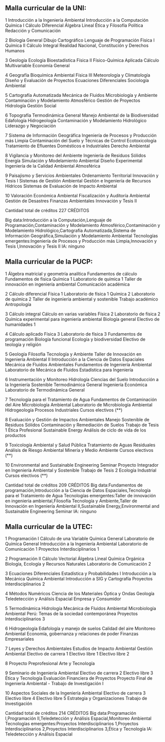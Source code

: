 ## Malla curricular de la UNI:
1	Introducción a la Ingeniería Ambiental
    Introducción a la Computación
    Química I
    Cálculo Diferencial
    Álgebra Lineal
    Ética y Filosofía Política
    Redacción y Comunicación
    
2	Biología General
    Dibujo Cartográfico
    Lenguaje de Programación
    Física I
    Química II
    Cálculo Integral
    Realidad Nacional, Constitución y Derechos Humanos
    
    
3	Geología
    Ecología
    Bioestadística
    Física II
    Físico-Química Aplicada
    Cálculo Multivariable
    Economía General
    
4	Geografía
    Bioquímica Ambiental
    Física III
    Meteorología y Climatología
    Diseño y Evaluación de Proyectos
    Ecuaciones Diferenciales
    Sociología Ambiental
    
5	Cartografía Automatizada
    Mecánica de Fluidos
    Microbiología y Ambiente
    Contaminación y Modelamiento Atmosférico
    Gestión de Proyectos
    Hidrología
    Gestión Social
    
    
6	Topografía
    Termodinámica General
    Manejo Ambiental de la Biodiversidad
    Edafología
    Hidrogeología
    Contaminación y Modelamiento Hidrológico
    Liderazgo y Negociación
    
7	Sistema de Información Geográfica
    Ingeniería de Procesos y Producción más Limpia
    Contaminación del Suelo y Técnicas de Control
    Ecotoxicología
    Tratamiento de Efluentes Domésticos e Industriales
    Derecho Ambiental
    
    
8	Vigilancia y Monitoreo del Ambiente
    Ingeniería de Residuos Sólidos
    Energía
    Simulación y Modelamiento Ambiental
    Diseño Experimental
    Ingeniería de la Calidad Ambiental Atmosférica
    
    
9	Paisajismo y Servicios Ambientales
    Ordenamiento Territorial
    Innovación y Tesis I
    Sistemas de Gestión Ambiental
    Gestión e Ingeniería de Recursos Hídricos
    Sistemas de Evaluación de Impacto Ambiental
    
10	Valoración Económica Ambiental
    Fiscalización y Auditoría Ambiental
    Gestión de Desastres
    Finanzas Ambientales
    Innovación y Tesis II
    
    
Cantidad total de créditos	227 CRÉDITOS

Big data:Introducción a la Computación,Lenguaje de Programación,Contaminación y Modelamiento Atmosférico,Contaminación y Modelamiento Hidrológico,Cartografía Automatizada,Sistema de Información Geográfica,Simulación y Modelamiento Ambiental
Tecnologías emergentes:Ingeniería de Procesos y Producción más Limpia,Innovación y Tesis I,Innovación y Tesis II
IA: ninguno
## Malla curricular de la PUCP:
1	Álgebra matricial y geometría analítica
    Fundamentos de cálculo
    Fundamentos de física
    Química 1
    Laboratorio de química 1
    Taller de innovación en ingeniería ambiental
    Comunicación académica
    
2	Cálculo diferencial
    Física 1
    Laboratorio de física 1
    Química 2
    Laboratorio de química 2
    Taller de ingeniería ambiental y sostenible
    Trabajo académico
    Antropología
    
3	Cálculo integral
    Cálculo en varias variables
    Física 2
    Laboratorio de física 2
    Química experimental para ingeniería ambiental
    Biología general
    Electivo de humanidades 1
    
4	Cálculo aplicado
    Física 3
    Laboratorio de física 3
    Fundamentos de programación
    Biología funcional
    Ecología y biodiversidad
    Electivo de teología y religión
    
5	Geología
    Filosofía Tecnología y Ambiente
    Taller de Innovación en Ingeniería Ambiental II
    Introducción a la Ciencia de Datos Espaciales
    Mecánica de Fluidos Ambientales
    Fundamentos de Ingeniería Ambiental
    Laboratorio de Mecánica de Fluidos
    Estadística para Ingeniería
    
6	Instrumentación y Monitoreo
    Hidrología
    Ciencias del Suelo
    Introducción a la Ingeniería Sostenible
    Termodinámica General
    Ingeniería Económica
    Laboratorio de Termodinámica General
    
7	Tecnología para el Tratamiento de Agua
    Fundamentos de Contaminación del Aire
    Microbiología Ambiental
    Laboratorio de Microbiología Ambiental
    Hidrogeología
    Procesos Industriales
    Cursos electivos (**)
    
8	Evaluación y Gestión de Impactos Ambientales
    Manejo Sostenible de Residuos Sólidos
    Contaminación y Remediación de Suelos
    Trabajo de Tesis 1
    Ética Profesional
    Sustainable Energy
    Análisis de ciclo de vida de los productos
    
9	Toxicología Ambiental y Salud Pública
    Tratamiento de Aguas Residuales
    Análisis de Riesgo Ambiental
    Minería y Medio Ambiente
    Cursos electivos (**)
    
    
10	Environmental and Sustainable Engineering Seminar
    Proyecto Integrador en Ingeniería Ambiental y Sostenible
    Trabajo de Tesis 2
    Ecología Industrial
    Cursos electivos (**)
    
    
Cantidad total de créditos	209 CRÉDITOS
Big data:Fundamentos de programación,Introducción a la Ciencia de Datos Espaciales,Tecnología para el Tratamiento de Agua
Tecnologías emergentes:Taller de innovación en ingeniería ambiental,Filosofía Tecnología y Ambiente,Taller de Innovación en Ingeniería Ambiental II,Sustainable Energy,Environmental and Sustainable Engineering Seminar
IA: ninguno
## Malla curricular de la UTEC:
1	Programación I
    Cálculo de una Variable
    Química General
    Laboratorio de Química General
    Introducción a la Ingeniería Ambiental
    Laboratorio de Comunicación 1
    Proyectos Interdisciplinarios 1
    
2	Programación II
    Cálculo Vectorial
    Álgebra Lineal
    Química Orgánica
    Biología, Ecología y Recursos Naturales
    Laboratorio de Comunicación 2
    
    
    
3	Ecuaciones Diferenciales
    Estadística y Probabilidades I
    Introducción a la Mecánica
    Química Ambiental
    Introducción a SIG y Cartografía
    Proyectos Interdisciplinarios 2
    
    
4	Métodos Numéricos
    Ciencia de los Materiales
    Óptica y Ondas
    Geología
    Teledetección y Análisis Espacial
    Empresa y Consumidor
    
    
5	Termodinámica
    Hidrología
    Mecánica de Fluidos Ambiental
    Microbiología Ambiental
    Perú: Temas de la sociedad contemporánea
    Proyectos Interdisciplinarios 3
    
    
    
6	Hidrogeología
    Edafología y manejo de suelos
    Calidad del aire
    Monitoreo Ambiental
    Economía, gobernanza y relaciones de poder
    Finanzas Empresariales
    
    
7	Leyes y Derechos Ambientales
    Estudios de Impacto Ambiental
    Gestión Ambiental
    Electivo de carrera 1
    Electivo libre 1
    Electivo libre 2
    
    
8	Proyecto Preprofesional
    Arte y Tecnología
    
    
    
    
    
    
9	Seminario de Ingeniería Ambiental
    Electivo de carrera 2
    Electivo libre 3
    Ética y Tecnología
    Evaluación Financiera de Proyectos
    Proyecto Final de Ingeniería Ambiental - Trabajo de Investigación I
    
10	Aspectos Sociales de la Ingeniería Ambiental
    Electivo de carrera 3
    Electivo libre 4
    Electivo libre 5
    Estrategia y Organizaciones
    Trabajo de Investigación
    
Cantidad total de créditos	214 CRÉDITOS
Big data:Programación I,Programación II,Teledetección y Análisis Espacial,Monitoreo Ambiental
Tecnologías emergentes:Proyectos Interdisciplinarios 1,Proyectos Interdisciplinarios 2,Proyectos Interdisciplinarios 3,Ética y Tecnología
IA: Teledetección y Análisis Espacial
